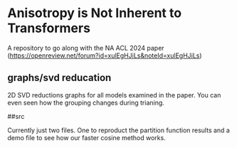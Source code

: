 # Anisotropy is Not Inherent to Transformers

A repository to go along with the NA ACL 2024 paper (https://openreview.net/forum?id=xulEgHJiLs&noteId=xulEgHJiLs)

## graphs/svd reducation

2D SVD reductions graphs for all models examined in the paper. You can even seen how the grouping changes during trianing.

##src

Currently just two files. One to reproduct the partition function results and a demo file to see how our faster cosine method works.
